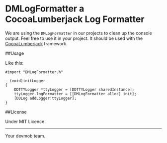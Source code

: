 DMLogFormatter a CocoaLumberjack Log Formatter
==============================================

We are using the `DMLogFormatter` in our projects to clean up the console output. Feel free to use it in your project. It should be used with the [CocoaLumberjack](https://github.com/robbiehanson/CocoaLumberjack) framework.

##Usage

Like this:

    #import "DMLogFormatter.h"

    - (void)initLogger
    {
        DDTTYLogger *ttyLogger = [DDTTYLogger sharedInstance];
        ttyLogger.logFormatter = [[DMLogFormatter alloc] init];
        [DDLog addLogger:ttyLogger];
    }

##License

Under MIT Licence.

---

Your devmob team.